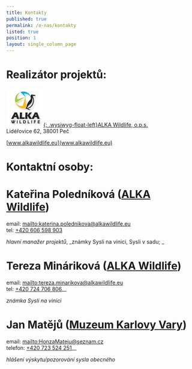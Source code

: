 ```yaml
---
title: Kontakty
published: true
permalink: /o-nas/kontakty
listed: true
position: 1
layout: single_column_page
---
```

# Realizátor projektů:

[![](/media/ALKA_logo.jpg){: .wysiwyg-float-left}ALKA Wildlife, o.p.s.](https://www.alkawildlife.eu)\
Lidéřovice 62, 38001 Peč

[www.alkawildlife.eu](www.alkawildlife.eu)

<div class="clearfix"></div>



# Kontaktní osoby:



# Kateřina Poledníková ([ALKA Wildlife](https://www.alkawildlife.eu))

email: <mailto:katerina.polednikova@alkawildlife.eu>\
tel: [+420 606 598 903](tel:+420-606-598-903)

_hlavní manažer projektů_, _známky Sysli na vinici, Sysli v sadu; _



# Tereza Mináriková ([ALKA Wildlife](https://www.alkawildlife.eu))

email:
<mailto:tereza.minarikova@alkawildlife.eu>\
tel: [+420 724 706 806](tel:+420-724-706-806)__

_známka Sysli na vinici_



# Jan Matějů ([Muzeum Karlovy Vary](http://kvmuz.cz))

email: <mailto:HonzaMateju@seznam.cz>\
telefon: [+420 723 524 251](tel:+420-723-524-251)__

_hlášení výskytu/pozorování sysla obecného_
